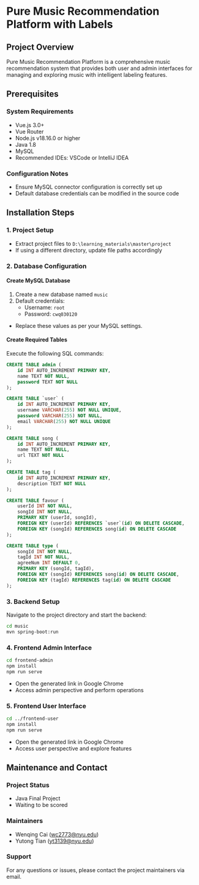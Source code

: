 # Pure Music Recommendation Platform with Labels

## Project Overview
Pure Music Recommendation Platform is a comprehensive music recommendation system that provides both user and admin interfaces for managing and exploring music with intelligent labeling features.

## Prerequisites

### System Requirements
- Vue.js 3.0+
- Vue Router
- Node.js v18.16.0 or higher
- Java 1.8
- MySQL
- Recommended IDEs: VSCode or IntelliJ IDEA

### Configuration Notes
- Ensure MySQL connector configuration is correctly set up
- Default database credentials can be modified in the source code

## Installation Steps

### 1. Project Setup
- Extract project files to `D:\learning_materials\master\project`
- If using a different directory, update file paths accordingly

### 2. Database Configuration
#### Create MySQL Database
1. Create a new database named `music`
2. Default credentials:
   - Username: `root`
   - Password: `cwq030120`
- Replace these values as per your MySQL settings.
   
#### Create Required Tables
Execute the following SQL commands:

```sql
CREATE TABLE admin (
    id INT AUTO_INCREMENT PRIMARY KEY,
    name TEXT NOT NULL,
    password TEXT NOT NULL
);

CREATE TABLE `user` (
    id INT AUTO_INCREMENT PRIMARY KEY,
    username VARCHAR(255) NOT NULL UNIQUE,
    password VARCHAR(255) NOT NULL,
    email VARCHAR(255) NOT NULL UNIQUE
);

CREATE TABLE song (
    id INT AUTO_INCREMENT PRIMARY KEY,
    name TEXT NOT NULL,
    url TEXT NOT NULL
);

CREATE TABLE tag (
    id INT AUTO_INCREMENT PRIMARY KEY,
    description TEXT NOT NULL
);

CREATE TABLE favour (
    userId INT NOT NULL,
    songId INT NOT NULL,
    PRIMARY KEY (userId, songId),
    FOREIGN KEY (userId) REFERENCES `user`(id) ON DELETE CASCADE,
    FOREIGN KEY (songId) REFERENCES song(id) ON DELETE CASCADE
);

CREATE TABLE type (
    songId INT NOT NULL,
    tagId INT NOT NULL,
    agreeNum INT DEFAULT 0,
    PRIMARY KEY (songId, tagId),
    FOREIGN KEY (songId) REFERENCES song(id) ON DELETE CASCADE,
    FOREIGN KEY (tagId) REFERENCES tag(id) ON DELETE CASCADE
);
```

### 3. Backend Setup
Navigate to the project directory and start the backend:
```bash
cd music
mvn spring-boot:run
```

### 4. Frontend Admin Interface
```bash
cd frontend-admin
npm install
npm run serve
```
- Open the generated link in Google Chrome
- Access admin perspective and perform operations

### 5. Frontend User Interface
```bash
cd ../frontend-user
npm install
npm run serve
```
- Open the generated link in Google Chrome
- Access user perspective and explore features

## Maintenance and Contact

### Project Status
- Java Final Project
- Waiting to be scored

### Maintainers
- Wenqing Cai (wc2773@nyu.edu)
- Yutong Tian (yt3139@nyu.edu)

### Support
For any questions or issues, please contact the project maintainers via email.
